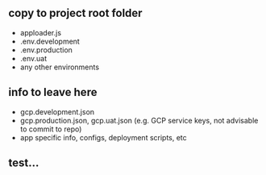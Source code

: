 
## copy to project root folder
- apploader.js
- .env.development
- .env.production
- .env.uat
- any other environments

## info to leave here
- gcp.development.json
- gcp.production.json, gcp.uat.json (e.g. GCP service keys, not advisable to commit to repo)
- app specific info, configs, deployment scripts, etc

## test...